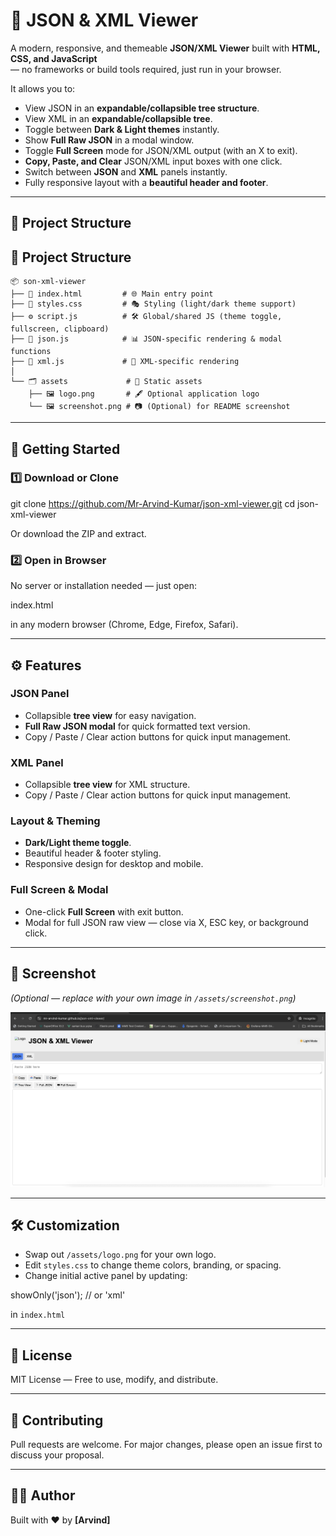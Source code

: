 # 📄 JSON & XML Viewer

A modern, responsive, and themeable **JSON/XML Viewer** built with **HTML, CSS, and JavaScript**  
— no frameworks or build tools required, just run in your browser.

It allows you to:

- View JSON in an **expandable/collapsible tree structure**.
- View XML in an **expandable/collapsible tree**.
- Toggle between **Dark & Light themes** instantly.
- Show **Full Raw JSON** in a modal window.
- Toggle **Full Screen** mode for JSON/XML output (with an X to exit).
- **Copy, Paste, and Clear** JSON/XML input boxes with one click.
- Switch between **JSON** and **XML** panels instantly.
- Fully responsive layout with a **beautiful header and footer**.

---

## 📂 Project Structure

## 📂 Project Structure

```text
📦 son-xml-viewer
├── 📄 index.html         # 🌐 Main entry point
├── 🎨 styles.css         # 🎭 Styling (light/dark theme support)
├── ⚙️ script.js          # 🛠️ Global/shared JS (theme toggle, fullscreen, clipboard)
├── 📜 json.js            # 📊 JSON-specific rendering & modal functions
├── 📜 xml.js             # 📂 XML-specific rendering
│
└── 🗂️ assets             # 📎 Static assets
    ├── 🖼️ logo.png       # 🖋️ Optional application logo
    └── 🖼️ screenshot.png # 📷 (Optional) for README screenshot
```






---

## 🚀 Getting Started

### 1️⃣ Download or Clone


git clone https://github.com/Mr-Arvind-Kumar/json-xml-viewer.git
cd json-xml-viewer


Or download the ZIP and extract.

### 2️⃣ Open in Browser
No server or installation needed — just open:

index.html

in any modern browser (Chrome, Edge, Firefox, Safari).

---

## ⚙️ Features

### JSON Panel
- Collapsible **tree view** for easy navigation.
- **Full Raw JSON modal** for quick formatted text version.
- Copy / Paste / Clear action buttons for quick input management.

### XML Panel
- Collapsible **tree view** for XML structure.
- Copy / Paste / Clear action buttons for quick input management.

### Layout & Theming
- **Dark/Light theme toggle**.
- Beautiful header & footer styling.
- Responsive design for desktop and mobile.

### Full Screen & Modal
- One-click **Full Screen** with exit button.
- Modal for full JSON raw view — close via X, ESC key, or background click.

---

## 📸 Screenshot
*(Optional — replace with your own image in `/assets/screenshot.png`)*

![App Screenshot](assets/Screenshot.png)

---

## 🛠 Customization
- Swap out `/assets/logo.png` for your own logo.
- Edit `styles.css` to change theme colors, branding, or spacing.
- Change initial active panel by updating:


showOnly('json'); // or 'xml'



in `index.html`

---

## 📜 License
MIT License — Free to use, modify, and distribute.

---

## 🤝 Contributing
Pull requests are welcome. For major changes, please open an issue first to discuss your proposal.

---

## 👨‍💻 Author
Built with ❤️ by **[Arvind]**

